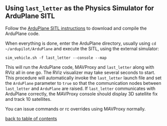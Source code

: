 ## Using `last_letter` as the Physics Simulator for ArduPlane SITL

Follow the [ArduPlane SITL instructions](http://dev.ardupilot.com/wiki/setting-up-sitl-on-linux/) to download and compile the ArduPlane code.

When everything is done, enter the ArduPlane directory, usually using `cd ~/ardupilot/ArduPlane`
and execute the SITL, using the external simulator:
```
sim_vehicle.sh -f last_letter --console --map
```

This will run the ArduPlane code, MAVProxy and `last_letter` along with RViz all in one go. The RViz visualizer may take several seconds to start.
This procedure will automatically invoke the `last_letter` launch file and set the `ArduPlane` parameter to `true` so that the communication nodes between `last_letter` and `ArduPlane` are raised.
If `last_letter` communicates with ArduPlane correctly, the MAVProxy console should display 3D satellite fix and track 10 satellites.

You can issue commands or rc overrides using MAVProxy normally.

[back to table of contents](../../../README.md)